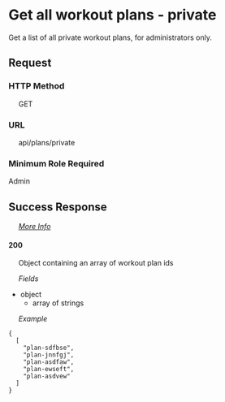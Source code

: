 # Get all workout plans - private

Get a list of all private workout plans, for administrators only.

## Request

### HTTP Method
&nbsp;&nbsp;&nbsp;&nbsp; GET

### URL
&nbsp;&nbsp;&nbsp;&nbsp; api/plans/private

### Minimum Role Required
Admin

## Success Response

&nbsp;&nbsp;&nbsp;&nbsp; [*More Info*](../Kinergize%20-%20API%20General%20Info.md)

#### 200
&nbsp;&nbsp;&nbsp;&nbsp; Object containing an array of workout plan ids

&nbsp;&nbsp;&nbsp;&nbsp; *Fields*
- object
  - array of strings

&nbsp;&nbsp;&nbsp;&nbsp; *Example*
```
{
  [
    "plan-sdfbse",
    "plan-jnnfgj",  
    "plan-asdfaw",  
    "plan-ewseft",  
    "plan-asdvew"  
  ]
}
```
